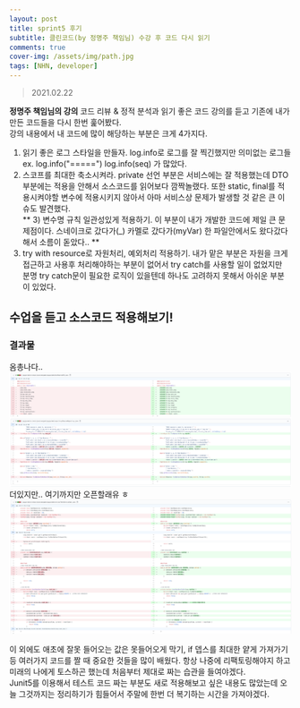 ```yaml
---
layout: post
title: sprint5 후기
subtitle: 클린코드(by 정명주 책임님) 수강 후 코드 다시 읽기
comments: true
cover-img: /assets/img/path.jpg
tags: [NHN, developer]
---
```


> 2021.02.22

**정명주 책임님의 강의**
코드 리뷰 & 정적 분석과 읽기 좋은 코드 강의를 듣고 기존에 내가 만든 코드들을 다시 한번 훑어봤다.<br>
강의 내용에서 내 코드에 많이 해당하는 부분은 크게 4가지다.<br>
1) 읽기 좋은 로그 스타일을 만들자. log.info로 로그를 잘 찍긴했지만 의미없는 로그들 ex. log.info("=====") log.info(seq) 가 많았다.<br>
2) 스코프를 최대한 축소시켜라. private 선언 부분은 서비스에는 잘 적용했는데 DTO부분에는 적용을 안해서 소스코드를 읽어보다 깜짝놀랬다. 또한 static, final를 적용시켜야할 변수에 적용시키지 않아서 아마 서비스상 문제가 발생할 것 같은 큰 이슈도 발견했다.<br>
** 3) 변수명 규칙 일관성있게 적용하기. 이 부분이 내가 개발한 코드에 제일 큰 문제점이다. 스네이크로 갔다가(_) 카멜로 갔다가(myVar) 한 파일안에서도 왔다갔다해서 소름이 돋았다.. ** <br>
4) try with resource로 자원처리, 예외처리 적용하기. 내가 맡은 부분은 자원을 크게 접근하고 사용후 처리해야하는 부분이 없어서 try catch를 사용할 일이 없었지만 분명 try catch문이 필요한 로직이 있을텐데 하나도 고려하지 못해서 아쉬운 부분이 있었다.<br>


## 수업을 듣고 소스코드 적용해보기!

### 결과물
옴총나다..
![음청나다..](/assets/img/screenshot1.png)
더있지만.. 여기까지만 오픈할래유 ㅎ
![음청나다2..](/assets/img/screenshot2.png)


이 외에도 애초에 잘못 들어오는 값은 못들어오게 막기, if 뎁스를 최대한 얕게 가져가기 등 여러가지 코드를 짤 때 중요한 것들을 많이 배웠다. 항상 나중에 리팩토링해야지 하고 미래의 나에게 토스하곤 했는데 처음부터 제대로 짜는 습관을 들여야겠다.<br>
Junit5를 이용해서 테스트 코드 짜는 부분도 새로 적용해보고 싶은 내용도 많았는데 오늘 그것까지는 정리하기가 힘들어서 주말에 한번 더 복기하는 시간을 가져야겠다.<br>

